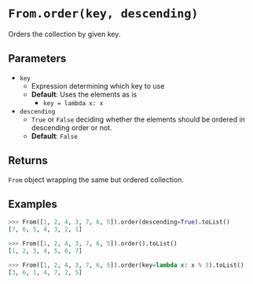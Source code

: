 `From.order(key, descending)`
===============================

Orders the collection by given key.

Parameters
----------

- `key`
    - Expression determining which key to use
    - __Default__: Uses the elements as is
        - `key = lambda x: x`
- `descending`
    - `True` or `False` deciding whether the elements should be ordered in descending order or not.
    - __Default__: `False`

Returns
-------

`From` object wrapping the same but ordered collection.

Examples
--------

```python
>>> From([1, 2, 4, 3, 7, 6, 5]).order(descending=True).toList()
[7, 6, 5, 4, 3, 2, 1]

>>> From([1, 2, 4, 3, 7, 6, 5]).order().toList()
[1, 2, 3, 4, 5, 6, 7]

>>> From([1, 2, 4, 3, 7, 6, 5]).order(key=lambda x: x % 3).toList()
[3, 6, 1, 4, 7, 2, 5]
```